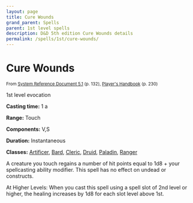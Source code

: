 ```yaml
---
layout: page
title: Cure Wounds
grand_parent: Spells
parent: 1st level spells 
description: D&D 5th edition Cure Wounds details
permalink: /spells/1st/cure-wounds/
---
```


# Cure Wounds

<small>From <a target="_blank" href="https://media.wizards.com/2016/downloads/DND/SRD-OGL_V5.1.pdf">System Reference Document 5.1</a> (p. 132), <a target="_blank" href="https://dnd.wizards.com/products/tabletop-games/rpg-products/rpg_playershandbook">Player's Handbook</a> (p. 230)</small>


1st level evocation

**Casting time:** 1 a

**Range:** Touch

**Components:** V,S 

**Duration:** Instantaneous

**Classes:** [Artificer](/classes/artificer/), [Bard](/classes/bard/), [Cleric](/classes/cleric/), [Druid](/classes/druid/), [Paladin](/classes/paladin/), [Ranger](/classes/ranger/)

A creature you touch regains a number of hit points equal to 1d8 + your spellcasting ability modifier. This spell has no effect on undead or constructs.

   At Higher Levels: When you cast this spell using a spell slot of 2nd level or higher, the healing increases by 1d8 for each slot level above 1st.